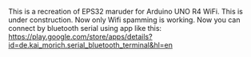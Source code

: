 This is a recreation of EPS32 maruder for Arduino UNO R4 WiFi. This is under construction. Now only Wifi spamming is working. Now you can connect by bluetooth serial using app like this: https://play.google.com/store/apps/details?id=de.kai_morich.serial_bluetooth_terminal&hl=en